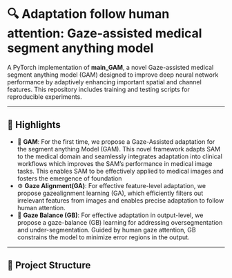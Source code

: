 # 🔍 Adaptation follow human attention: Gaze-assisted medical segment anything model

A PyTorch implementation of **main_GAM**, a novel Gaze-assisted medical segment anything model (GAM) designed to improve deep neural network performance by adaptively enhancing important spatial and channel features. This repository includes training and testing scripts for reproducible experiments.

---

## 📌 Highlights

- 🧠 **GAM**: For the first time, we propose a Gaze-Assisted adaptation for the segment anything Model (GAM). This novel framework adapts SAM to the medical domain and seamlessly integrates adaptation into clinical workflows which improves the SAM’s performance in medical image tasks. This enables SAM to be effectively applied to medical images and fosters the emergence of foundation
- ⚙️ **Gaze Alignment(GA)**: For effective feature-level adaptation, we propose gazealignment learning (GA), which efficiently filters out irrelevant features from images and enables precise adaptation to follow human attention.
- 🚀 **Gaze Balance (GB)**: For effective adaptation in output-level, we propose a gaze-balance (GB) learning for addressing oversegmentation and under-segmentation. Guided by human gaze attention, GB constrains the model to minimize error regions in the output.

---

## 📁 Project Structure

